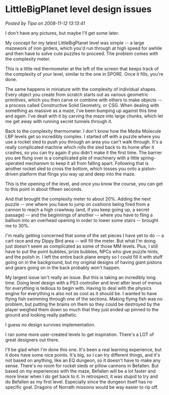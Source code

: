 # LittleBigPlanet level design issues

*Posted by Tipa on 2008-11-12 13:13:41*

I don't have any pictures, but maybe I'll get some later.

My concept for my latest LittleBigPlanet level was simple -- a large mazework of iron girders, which you'd run through at high speed for awhile and then have to solve cute puzzles to proceed. The problem comes with the complexity meter.

This is a little red thermometer at the left of the screen that keeps track of the complexity of your level, similar to the one in SPORE. Once it fills, you're done.

The same happens in miniature with the complexity of individual shapes. Every object you create from scratch starts out as various geometric primitives, which you then carve or combine with others to make objects -- a process called Constructive Solid Geometry, or CSG. When dealing with something as massive as a maze, I've been bumping up against this time and again. I've dealt with it by carving the maze into large chunks, which let me get away with running secret tunnels through it.

Back to the complexity thermometer. I don't know how the Media Molecule LBP levels get so incredibly complex. I started off with a puzzle where you use a rocket sled to push you through an area you can't walk through. It's a really complicated machine which rolls the sled back to its home after it crashes, so you can try again if you didn't make it the first time. The barrier you are flung over is a complicated pile of machinery with a little spring-operated mechanism to keep it all from falling apart. Following that is another rocket sled to cross the bottom, which tosses you onto a piston-driven platform that flings you way up and deep into the maze.

This is the opening of the level, and once you know the course, you can get to this point in about fifteen seconds.

And that brought the complexity meter to about 20%. Adding the next puzzle -- one where you have to jump on cushions being fired from a cannon to reach a high crawlway (and, if you keep going up, a secret passage) -- and the beginnings of another -- where you have to fling a balloon into an overhead opening in order to lower some stairs -- brought me to 30%.

I'm really getting concerned that some of the set pieces I have yet to do -- a cart race and my Dippy Bird area -- will fill the meter. But what I'm doing just doesn't seem as complicated as some of those MM levels. Plus, I still have to put the point bubbles, prize bubbles, NPCs who give puzzle hints, and the polish in. I left the entire back plane empty so I could fill it with stuff going on in the background, but my original designs of having giant pistons and gears going on in the back probably won't happen.

My largest issue isn't really an issue. But this is taking an incredibly long time. Doing level design with a PS3 controller and level after level of menus for everything is tedious to begin with. Having to deal with the physics engine for everything is also not as cool as it should be. I wanted to have flying fish swimming through one of the sections. Making flying fish was no problem, but putting the brains on them so they could be destroyed by the player weighed them down so much that they just ended up pinned to the ground and looking really pathetic.

I guess no design survives implementation. 

I ran some more user-created levels to get inspiration. There's a LOT of great designers out there.

I'll be glad when I'm done this one. It's been a real learning experience, but it does have some nice points. It's big, so I can try different things, and it's not based on anything, like an EQ dungeon, so it doesn't have to make any sense. There's no room for rocket sleds or pillow cannons in Befallen. But based on my experiences with the maze, Befallen will be a lot faster and more linear when I do get back to it. In retrospect, it was stupid to try and do Befallen as my first level. Especially since the dungeon itself has no specific goal. Dragons of Norrath missions would be way easier to rip off.

